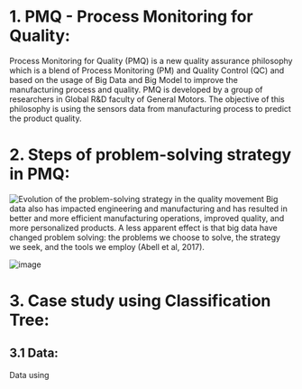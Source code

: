 # 1. PMQ - Process Monitoring for Quality:
Process Monitoring for Quality (PMQ) is a new quality assurance philosophy which is a blend of Process Monitoring (PM) and Quality Control (QC) and based on the usage of 
Big Data and Big Model to improve the manufacturing process and quality. PMQ is developed by a group of researchers in Global R&D faculty of General Motors. 
The objective of this philosophy is using the sensors data from manufacturing process to predict the product quality. 
# 2. Steps of problem-solving strategy in PMQ:
![Evolution of the problem-solving strategy in the quality movement](https://user-images.githubusercontent.com/65806329/119638155-96ac7100-be40-11eb-805d-c7c90bf0d78f.png)
Big data also has impacted engineering and manufacturing and has resulted in better and more efficient manufacturing operations, improved quality, and more personalized products. A less apparent effect is that big data have changed problem solving: the problems we choose to solve, the strategy we seek, and the tools we employ (Abell et al, 2017). 

![image](https://user-images.githubusercontent.com/65806329/119638201-9f9d4280-be40-11eb-8f3a-47fb68ff4aac.png)


# 3. Case study using Classification Tree:
## 3.1 Data:
Data using 
